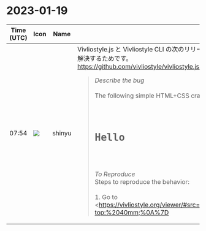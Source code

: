 # 2023-01-19

|Time (UTC)|Icon|Name|Message|
|---|---|---|---|
|07:54|![](https://avatars.slack-edge.com/2018-04-27/354445776386_e258f5ed5ba887b08668_72.jpg)|shinyu|Vivliostyle.js と Vivliostyle CLI の次のリリース（core: 2.22.0; cli: 6.2.0）は、もうすぐ出るPlaywright v1.30.0（Chromium 110）を待ってリリースしたいと思います。印刷/PDF出力でクラッシュすることがあるバグがChromium 110で解決するためです。<br><https://github.com/vivliostyle/vivliostyle.js/issues/1095><br><blockquote>*Describe the bug*<br><br>The following simple HTML+CSS crashes printing from Vivliostyle Viewer (or CLI).<br><br><pre><style><br>  @page {<br>    size: a5;<br>  }<br>  h1 {<br>    margin-top: 40mm;<br>  }<br></style><br><h1>Hello</h1></pre><br><br>*To Reproduce*  <br>Steps to reproduce the behavior:<br><br>1. Go to <https://vivliostyle.org/viewer/#src=data:,%3Ch1%3EHello%3C/h1%3E&style=data:,/*%3Cviewer%3E*/%0A@page%20%7B%20size:%20a5;%20%7D%0A/*%3C/viewer%3E*/%0Ah1%20%7B%0A%20%20margin-top:%2040mm;%0A%7D|https://vivliostyle.org/viewer/#src=data:,%3Ch1%3EHello%3C/h1%3E&style=data:,/*%3Cviewer%3E*/%0A@page%20%7B%20size:%20a5;%20%7D%0A/*%3C/viewer%3E*/%0Ah1%20%7B%0A%20%20margin-top:%2040mm;%0A%7D><br>2. Click the Print button<br>3. waiting the print preview ...<br>4. See error<br><br>*Screenshots*  <br><https://user-images.githubusercontent.com/3324737/213217877-957da77f-04e1-4df3-a411-82f2904a0336.png|Screenshot 2023-01-19 at 0 27 49><br><br>This problem does not happen with the previous version v2.20.0:  <br><https://vivliostyle.github.io/viewer/v2.20.0/#src=data:,%3Ch1%3EHello%3C/h1%3E&style=data:,/*%3Cviewer%3E*/%0A@page%20%7B%20size:%20a5;%20%7D%0A/*%3C/viewer%3E*/%0Ah1%20%7B%0A%20%20margin-top:%2040mm;%0A%7D|https://vivliostyle.github.io/viewer/v2.20.0/#src=data:,%3Ch1%3EHello%3C/h1%3E&style=data:,/*%3Cviewer%3E*/%0A@page%20%7B%20size:%20a5;%20%7D%0A/*%3C/viewer%3E*/%0Ah1%20%7B%0A%20%20margin-top:%2040mm;%0A%7D></blockquote>|
